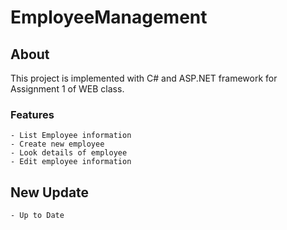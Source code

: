 # EmployeeManagement

## About
This project is implemented with C# and ASP.NET framework for Assignment 1 of WEB class. 

### Features
	- List Employee information
	- Create new employee
	- Look details of employee
	- Edit employee information
	
## New Update 
	- Up to Date
	
